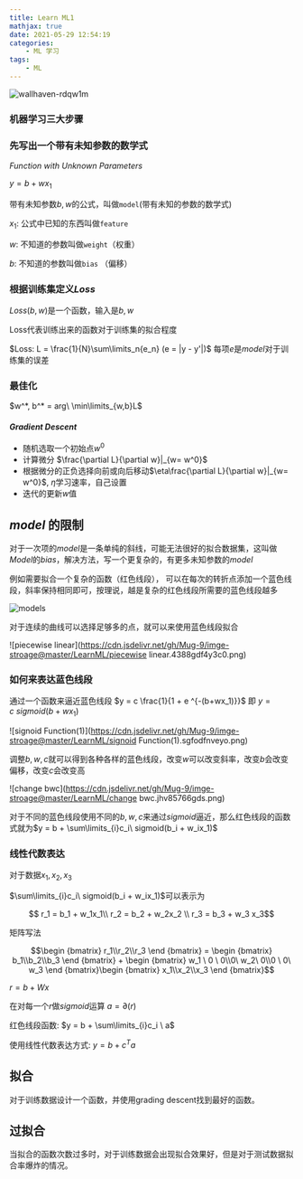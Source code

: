 ```yaml
---
title: Learn ML1
mathjax: true
date: 2021-05-29 12:54:19
categories:
	- ML 学习
tags:
	- ML
---
```


<meta name = "referrer" content = "no-referrer" />

![wallhaven-rdqw1m](https://cdn.jsdelivr.net/gh/Mug-9/imge-stroage@master/LearnML/wallhaven-rdqw1m.6e249wt5bss0.jpg)

<!-- less -->

### 机器学习三大步骤

### 先写出一个带有未知参数的数学式

$Function \ with \ Unknown \ Parameters$

$y = b + w x_1$ 

带有未知参数$b, w$的公式，叫做`model`(带有未知的参数的数学式)

$x_1:$ 公式中已知的东西叫做`feature`

$w:$ 不知道的参数叫做`weight`（权重）

$b:$ 不知道的参数叫做`bias` （偏移）

### 根据训练集定义$Loss$

$Loss(b,w)$是一个函数，输入是$b,w$

Loss代表训练出来的函数对于训练集的拟合程度

$Loss: L = \frac{1}{N}\sum\limits_n{e_n} (e = |y - y'|)$ 每项$e$是$model$对于训练集的误差

### 最佳化

$w^*, b^* = arg\  \min\limits_{w,b}L$

#### $Gradient\ Descent$

-  随机选取一个初始点$w^0$
-  计算微分 $\frac{\partial L}{\partial w}|_{w= w^0}$
-  根据微分的正负选择向前或向后移动$\eta\frac{\partial L}{\partial w}|_{w= w^0}$, $\eta$学习速率，自己设置
-  迭代的更新$w$值

## $model$ 的限制

对于一次项的$model$是一条单纯的斜线，可能无法很好的拟合数据集，这叫做$Model$的$bias$，解决方法，写一个更复杂的，有更多未知参数的$model$

例如需要拟合一个复杂的函数（红色线段）， 可以在每次的转折点添加一个蓝色线段，斜率保持相同即可，按理说，越是复杂的红色线段所需要的蓝色线段越多

![models](https://cdn.jsdelivr.net/gh/Mug-9/imge-stroage@master/LearnML/models.5chioa0bzcc0.png)

对于连续的曲线可以选择足够多的点，就可以来使用蓝色线段拟合

![piecewise linear](https://cdn.jsdelivr.net/gh/Mug-9/imge-stroage@master/LearnML/piecewise linear.4388gdf4y3c0.png)

### 如何来表达蓝色线段

通过一个函数来逼近蓝色线段 $y = c \frac{1}{1 + e ^{-(b+wx_1)}}$ 即 $y = c \ sigmoid (b + wx_1)$

![signoid Function(1)](https://cdn.jsdelivr.net/gh/Mug-9/imge-stroage@master/LearnML/signoid Function(1).sgfodfnveyo.png)

调整$b, w, c$就可以得到各种各样的蓝色线段，改变$w$可以改变斜率，改变$b$会改变偏移，改变$c$会改变高

![change bwc](https://cdn.jsdelivr.net/gh/Mug-9/imge-stroage@master/LearnML/change bwc.jhv85766gds.png)

对于不同的蓝色线段使用不同的$b,w,c$来通过$sigmoid$逼近，那么红色线段的函数式就为$y = b + \sum\limits_{i}c_i\ sigmoid(b_i  + w_ix_1)$

### 线性代数表达

对于数据$x_1, x_2, x_3$

$\sum\limits_{i}c_i\ sigmoid(b_i + w_ix_1)$可以表示为

$$ r_1 = b_1 + w_1x_1\\ r_2 = b_2 + w_2x_2 \\ r_3 = b_3 + w_3 x_3$$ 

矩阵写法

$$\begin {bmatrix} r_1\\r_2\\r_3 \end {bmatrix} = \begin {bmatrix} b_1\\b_2\\b_3 \end {bmatrix} + \begin {bmatrix} w_1 \ 0 \ 0\\0\ w_2\ 0\\0 \ 0\ w_3 \end {bmatrix}\begin {bmatrix} x_1\\x_2\\x_3 \end {bmatrix}$$

$r = b + Wx$

在对每一个$r$做$sigmoid$运算 $a = \partial(r)$

红色线段函数: $y = b + \sum\limits_{i}c_i \ a$

使用线性代数表达方式: $y = b + c^T a$

## 拟合

对于训练数据设计一个函数，并使用grading descent找到最好的函数。

## 过拟合

当拟合的函数次数过多时，对于训练数据会出现拟合效果好，但是对于测试数据拟合率爆炸的情况。